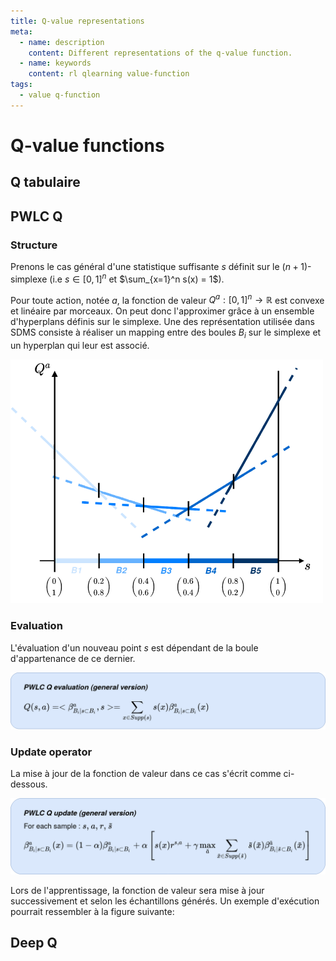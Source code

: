 ```yaml
---
title: Q-value representations 
meta:
  - name: description
    content: Different representations of the q-value function. 
  - name: keywords
    content: rl qlearning value-function  
tags:
  - value q-function
---
```


# Q-value functions

<ImageZoom img="/assets/img/q-tab2maxplan2deep.png" title="Improvements in the representation of the Q-value function"/>

## Q tabulaire


## PWLC Q

### Structure 

Prenons le cas général d'une statistique suffisante $s$ définit sur le $(n+1)$-simplexe (i.e $s \in [0,1]^n$ et $\sum_{x=1}^n s(x) = 1$). 

Pour toute action, notée $a$, la fonction de valeur $Q^a : [0,1]^n \rightarrow \mathbb{R}$ est convexe et linéaire par morceaux. On peut donc l'approximer grâce à un ensemble d'hyperplans définis sur le simplexe. Une des représentation utilisée dans SDMS consiste à réaliser un mapping entre des boules $B_i$ sur le simplexe et un hyperplan qui leur est associé.

<img src="/assets/img/qmaxplan.png" width="500px">

### Evaluation

L'évaluation d'un nouveau point $s$ est dépendant de la boule d'appartenance de ce dernier.

<img src="/assets/img/qmaxplan_eval.png" width="800px">

### Update operator

La mise à jour de la fonction de valeur dans ce cas s'écrit comme ci-dessous.

<img src="/assets/img/qmaxplan_update_op.png" width="800px">

Lors de l'apprentissage, la fonction de valeur sera mise à jour successivement et selon les échantillons générés. Un exemple d'exécution pourrait ressembler à la figure suivante:

<ImageZoom img="/assets/img/update_qmaxplan.png" title="Successive updates"/>

## Deep Q